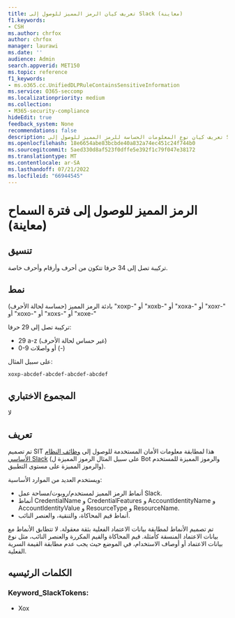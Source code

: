 ```yaml
---
title: تعريف كيان الرمز المميز للوصول إلى Slack (معاينة)
f1.keywords:
- CSH
ms.author: chrfox
author: chrfox
manager: laurawi
ms.date: ''
audience: Admin
search.appverid: MET150
ms.topic: reference
f1_keywords:
- ms.o365.cc.UnifiedDLPRuleContainsSensitiveInformation
ms.service: O365-seccomp
ms.localizationpriority: medium
ms.collection:
- M365-security-compliance
hideEdit: true
feedback_system: None
recommendations: false
description: تعريف كيان نوع المعلومات الحساسة للرمز المميز للوصول إلى Slack.
ms.openlocfilehash: 18e6654abe83bcbde40a832a74ec451c24f744b0
ms.sourcegitcommit: 5aed330d8af523f0dffe5e392f1c79f047e38172
ms.translationtype: MT
ms.contentlocale: ar-SA
ms.lasthandoff: 07/21/2022
ms.locfileid: "66944545"
---
```

# <a name="slack-access-token-preview"></a>الرمز المميز للوصول إلى فترة السماح (معاينة)

## <a name="format"></a>تنسيق

تركيبة تصل إلى 34 حرفا تتكون من أحرف وأرقام وأحرف خاصة.

## <a name="pattern"></a>نمط

بادئة الرمز المميز (حساسة لحالة الأحرف) "xoxp-" أو "xoxb-" أو "xoxa-" أو "xoxr-" أو "xoxo-" أو "xoxs-" أو "xoxe-"

تركيبة تصل إلى 29 حرفا:

- 29 a-z (غير حساس لحالة الأحرف)
- 0-9 أو واصلات (-)

على سبيل المثال:

`xoxp-abcdef-abcdef-abcdef-abcdef` 

## <a name="checksum"></a>المجموع الاختباري

لا

## <a name="definition"></a>تعريف

تم تصميم SIT هذا لمطابقة معلومات الأمان المستخدمة للوصول إلى [وظائف النظام الأساسي Slack](https://api.slack.com/docs/token-type) (على سبيل المثال الرموز المميزة ل Bot والرموز المميزة للمستخدم والرموز المميزة على مستوى التطبيق). 

ويستخدم العديد من الموارد الأساسية:

- أنماط الرمز المميز لمستخدم/روبوت/مساحة عمل Slack.
- أنماط CredentialName و CredentialFeatures و AccountIdentityName و AccountIdentityValue و ResourceType و ResourceName.
- أنماط قيم المحاكاة، والتنقية، والعنصر النائب.

تم تصميم الأنماط لمطابقة بيانات الاعتماد الفعلية بثقة معقولة. لا تتطابق الأنماط مع بيانات الاعتماد المنسقة كأمثلة. قيم المحاكاة والقيم المكررة والعنصر النائب، مثل نوع بيانات الاعتماد أو أوصاف الاستخدام، في الموضع حيث يجب عدم مطابقة القيمة السرية الفعلية.

## <a name="keywords"></a>الكلمات الرئيسيه

### <a name="keyword_slacktokens"></a>Keyword_SlackTokens:

- Xox
